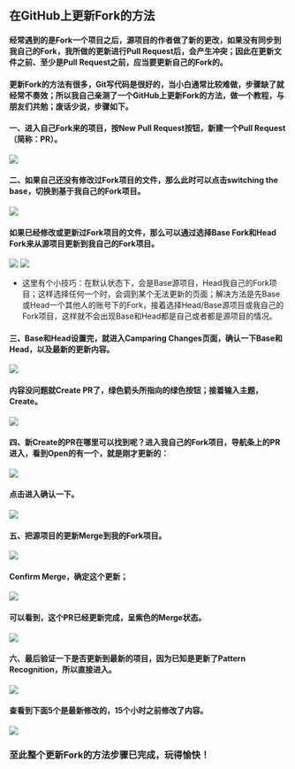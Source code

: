 ## 在GitHub上更新Fork的方法

#### 经常遇到的是Fork一个项目之后，源项目的作者做了新的更改，如果没有同步到我自己的Fork，我所做的更新进行Pull Request后，会产生冲突；因此在更新文件之前、至少是Pull Request之前，应当要更新自己的Fork的。

#### 更新Fork的方法有很多，Git写代码是很好的，当小白通常比较难做，步骤缺了就经常不奏效；所以我自己亲测了一个GitHub上更新Fork的方法，做一个教程，与朋友们共勉；废话少说，步骤如下。

#### 一、进入自己Fork来的项目，按New Pull Request按钮，新建一个Pull Request（简称：PR）。
![](/assets/ForkFetch1.png)

#### 二、如果自己还没有修改过Fork项目的文件，那么此时可以点击switching the base，切换到基于我自己的Fork项目。
![](/assets/ForkFetch2.png)
#### 如果已经修改或更新过Fork项目的文件，那么可以通过选择Base Fork和Head Fork来从源项目更新到我自己的Fork项目。
![](/assets/ForkFetch3.png)
![](/assets/ForkFetch4.png)
* 这里有个小技巧：在默认状态下，会是Base源项目，Head我自己的Fork项目；这样选择任何一个时，会调到某个无法更新的页面；解决方法是先Base或Head一个其他人的账号下的Fork，接着选择Head/Base源项目或我自己的Fork项目，这样就不会出现Base和Head都是自己或者都是源项目的情况。

#### 三、Base和Head设置完，就进入Camparing Changes页面，确认一下Base和Head，以及最新的更新内容。
![](/assets/ForkFetch5.png)
#### 内容没问题就Create PR了，绿色箭头所指向的绿色按钮；接着输入主题，Create。
![](/assets/ForkFetch6.png)

#### 四、新Create的PR在哪里可以找到呢？进入我自己的Fork项目，导航条上的PR进入，看到Open的有一个，就是刚才更新的：
![](/assets/ForkFetch7.png)
#### 点击进入确认一下。
![](/assets/ForkFetch8.png)

#### 五、把源项目的更新Merge到我的Fork项目。
![](/assets/ForkFetch9.png)
#### Confirm Merge，确定这个更新；
![](/assets/ForkFetch10.png)
#### 可以看到，这个PR已经更新完成，呈紫色的Merge状态。
![](/assets/ForkFetch11.png)

#### 六、最后验证一下是否更新到最新的项目，因为已知是更新了Pattern Recognition，所以直接进入。
![](/assets/ForkFetch12.png)
#### 查看到下面5个是最新修改的，15个小时之前修改了内容。
![](/assets/ForkFetch13.png)

### 至此整个更新Fork的方法步骤已完成，玩得愉快！

